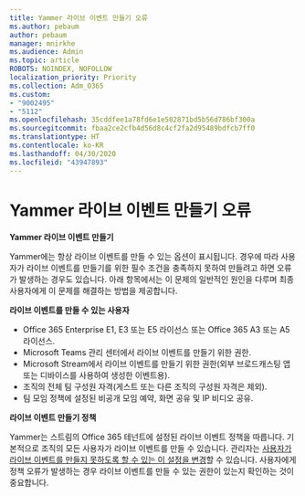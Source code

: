 ```yaml
---
title: Yammer 라이브 이벤트 만들기 오류
ms.author: pebaum
author: pebaum
manager: mnirkhe
ms.audience: Admin
ms.topic: article
ROBOTS: NOINDEX, NOFOLLOW
localization_priority: Priority
ms.collection: Adm_O365
ms.custom:
- "9002495"
- "5112"
ms.openlocfilehash: 35cddfee1a78fd6e1e502871bd5b56d786bf300a
ms.sourcegitcommit: fbaa2ce2cfb4d56d8c4cf2fa2d95489bdfcb7ff0
ms.translationtype: HT
ms.contentlocale: ko-KR
ms.lasthandoff: 04/30/2020
ms.locfileid: "43947893"
---
```

# <a name="live-events-in-yammer-creation-errors"></a>Yammer 라이브 이벤트 만들기 오류

**Yammer 라이브 이벤트 만들기**

Yammer에는 항상 라이브 이벤트를 만들 수 있는 옵션이 표시됩니다. 경우에 따라 사용자가 라이브 이벤트를 만들기를 위한 필수 조건을 충족하지 못하여 만들려고 하면 오류가 발생하는 경우도 있습니다. 아래 항목에서는 이 문제의 일반적인 원인을 다루며 최종 사용자에게 이 문제를 해결하는 방법을 제공합니다.

**라이브 이벤트를 만들 수 있는 사용자**
- Office 365 Enterprise E1, E3 또는 E5 라이선스 또는 Office 365 A3 또는 A5 라이선스.
- Microsoft Teams 관리 센터에서 라이브 이벤트를 만들기 위한 권한.
- Microsoft Stream에서 라이브 이벤트를 만들기 위한 권한(외부 브로드캐스팅 앱 또는 디바이스를 사용하여 생성한 이벤트용).
- 조직의 전체 팀 구성원 자격(게스트 또는 다른 조직의 구성원 자격은 제외).
- 팀 모임 정책에 설정된 비공개 모임 예약, 화면 공유 및 IP 비디오 공유.

**라이브 이벤트 만들기 정책**

Yammer는 스트림의 Office 365 테넌트에 설정된 라이브 이벤트 정책을 따릅니다. 기본적으로 조직의 모든 사용자가 라이브 이벤트를 만들 수 있습니다. 관리자는 [사용자가 라이브 이벤트를 만들지 못하도록 할 수 있는 이 설정을 변경](https://docs.microsoft.com/stream/live-event-administration#enabling-and-restricting-users-to-creating)할 수 있습니다. 사용자에게 정책 오류가 발생하는 경우 라이브 이벤트를 만들 수 있는 권한이 있는지 확인하는 것이 중요합니다.
